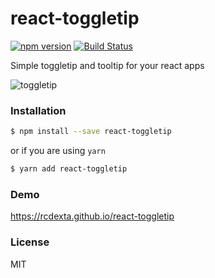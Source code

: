 # react-toggletip

[![npm version](https://badge.fury.io/js/react-toggletip.svg)](https://badge.fury.io/js/react-toggletip)
[![Build Status](https://travis-ci.org/rcdexta/react-toggletip.svg?branch=master)](https://travis-ci.org/rcdexta/react-toggletip)

Simple toggletip and tooltip for your react apps

![toggletip](https://github.com/rcdexta/react-toggletip/raw/master/assets/screenshot.png)

### Installation

```bash
$ npm install --save react-toggletip
```

or if you are using `yarn`

```bash
$ yarn add react-toggletip
```

### Demo

https://rcdexta.github.io/react-toggletip

### License

MIT
